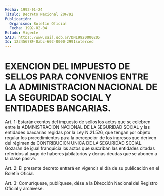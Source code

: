 ```yaml
---
Fecha: 1992-01-24
Título: Decreto Nacional 206/92
Publicación:
  Organismo: Boletín Oficial
  Fecha: 1992-02-04
Estado: Vigente
SAIJ: https://www.saij.gob.ar/DN19920000206
Id: 123456789-0abc-602-0000-2991soterced
---
```

# EXENCION DEL IMPUESTO DE SELLOS PARA CONVENIOS ENTRE LA ADMINISTRACION NACIONAL DE LA SEGURIDAD SOCIAL Y ENTIDADES BANCARIAS.

<a id="1"></a>
Art.  1: Estarán exentos del impuesto de sellos los actos que se celebren  entre  la  ADMINISTRACION  NACIONAL  DE  LA  SEGURIDAD SOCIAL  y las entidades bancarias regidas por la Ley N.21.526,  que tengan por  objeto regular los procedimientos para la percepción de los ingresos  que  deriven  del régimen de CONTRIBUCION UNICA DE LA SEGURIDAD  SOCIAL.  Gozarán  de  igual  franquicia  los  actos  que suscriban  las  entidades citadas  referidos  al  pago  de  haberes jubilatorios y demás  deudas  que  se  abonen  a  la  clase pasiva.

<a id="2"></a>
Art.  2:  El presente decreto entrará en vigencia el día de su publicación en el Boletín Oficial.

<a id="3"></a>
Art.  3: Comuníquese, publíquese, dése a la Dirección Nacional del Registro Oficial y archívese.